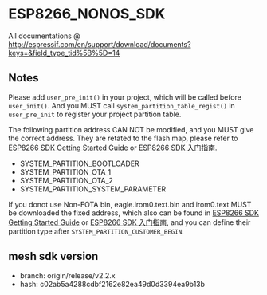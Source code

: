 # ESP8266_NONOS_SDK

All documentations @ http://espressif.com/en/support/download/documents?keys=&field_type_tid%5B%5D=14


## Notes ##
Please add `user_pre_init()` in your project, which will be called before `user_init()`. And you MUST call `system_partition_table_regist()` in `user_pre_init` to register your project partition table.  

The following partition address CAN NOT be modified, and you MUST give the correct address. They are retated to the flash map, please refer to [ESP8266 SDK Getting Started Guide](https://www.espressif.com/sites/default/files/documentation/2a-esp8266-sdk_getting_started_guide_en.pdf) or [ESP8266 SDK 入门指南](https://www.espressif.com/sites/default/files/documentation/2a-esp8266-sdk_getting_started_guide_cn.pdf).  
  
- SYSTEM\_PARTITION\_BOOTLOADER  
- SYSTEM\_PARTITION\_OTA_1  
- SYSTEM\_PARTITION\_OTA_2  
- SYSTEM\_PARTITION\_SYSTEM_PARAMETER  

If you donot use Non-FOTA bin, eagle.irom0.text.bin and irom0.text MUST be downloaded the fixed address, which also can be found in [ESP8266 SDK Getting Started Guide](https://www.espressif.com/sites/default/files/documentation/2a-esp8266-sdk_getting_started_guide_en.pdf) or [ESP8266 SDK 入门指南](https://www.espressif.com/sites/default/files/documentation/2a-esp8266-sdk_getting_started_guide_cn.pdf), and you can define their partition type after `SYSTEM_PARTITION_CUSTOMER_BEGIN`.






## mesh sdk version
- branch: origin/release/v2.2.x
- hash: c02ab5a4288cdbf2162e82ea49d0d3394ea9b13b
